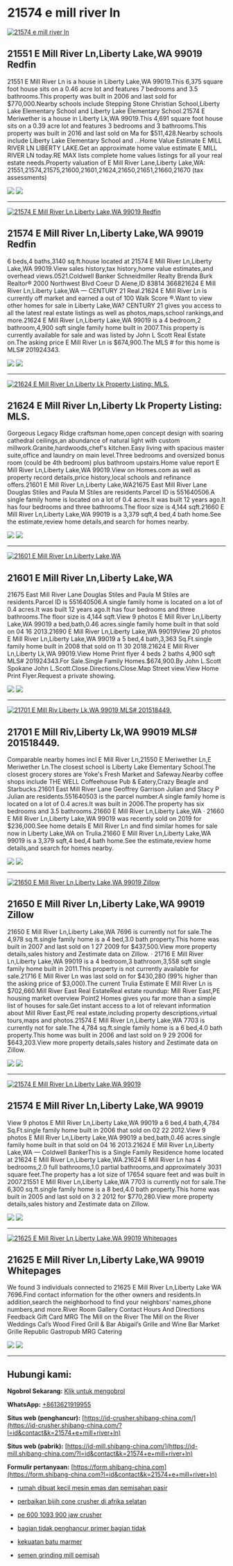 # 21574 e mill river ln

<a href="https://swt.shibang-china.com/?l=id&img&k=21574+e+mill+river+ln" target="_blank">![21574 e mill river ln](http://static.shibang-china.com/all-800x300/885.jpg)</a>

## 21551 E Mill River Ln,Liberty Lake,WA 99019 Redfin
21551 E Mill River Ln is a house in Liberty Lake,WA 99019.This 6,375 square foot house sits on a 0.46 acre lot and features 7 bedrooms and 3.5 bathrooms.This property was built in 2006 and last sold for $770,000.Nearby schools include Stepping Stone Christian School,Liberty Lake Elementary School and Liberty Lake Elementary School.21574 E Meriwether is a house in Liberty Lk,WA 99019.This 4,691 square foot house sits on a 0.39 acre lot and features 3 bedrooms and 3 bathrooms.This property was built in 2016 and last sold on Ma for $511,428.Nearby schools include Liberty Lake Elementary School and …Home Value Estimate E MILL RIVER LN LIBERTY LAKE.Get an approximate home value estimate E MILL RIVER LN today.RE MAX lists complete home values listings for all your real estate needs.Property valuation of E Mill River Lane,Liberty Lake,WA: 21551,21574,21575,21600,21601,21624,21650,21651,21660,21670 (tax assessments)


<a href="https://whatsapp.shibangsoft.com/WhatsApp.php" target="_blank" title="WhatsApp">![](http://static.shibang-china.com/icon/whatsapp.png)</a> <a href="https://swt.shibang-china.com/?l=id&icon&k=21574+e+mill+river+ln" target="_blank">![](http://static.shibang-china.com/icon/chat-id.png)</a>

---

<a href="https://swt.shibang-china.com/?l=id&img&k=21574+e+mill+river+ln" target="_blank">![21574 E Mill River Ln,Liberty Lake,WA 99019 Redfin](http://static.shibang-china.com/all-800x300/120.jpg)</a>

## 21574 E Mill River Ln,Liberty Lake,WA 99019 Redfin
6 beds,4 baths,3140 sq.ft.house located at 21574 E Mill River Ln,Liberty Lake,WA 99019.View sales history,tax history,home value estimates,and overhead views.0521.Coldwell Banker Schneidmiller Realty Brenda Burk Realtor&#174; 2000 Northwest Blvd Coeur D Alene,ID 83814 366821624 E Mill River Ln,Liberty Lake,WA — CENTURY 21 Real.21624 E Mill River Ln is currently off market and earned a out of 100 Walk Score &#174;.Want to view other homes for sale in Liberty Lake,WA? CENTURY 21 gives you access to all the latest real estate listings as well as photos,maps,school rankings,and more.21624 E Mill River Ln,Liberty Lake,WA 99019 is a 4 bedroom,2 bathroom,4,900 sqft single family home built in 2007.This property is currently available for sale and was listed by John L Scott Real Estate on.The asking price E Mill River Ln is $674,900.The MLS # for this home is MLS# 201924343.


<a href="https://whatsapp.shibangsoft.com/WhatsApp.php" target="_blank" title="WhatsApp">![](http://static.shibang-china.com/icon/whatsapp.png)</a> <a href="https://swt.shibang-china.com/?l=id&icon&k=21574+e+mill+river+ln" target="_blank">![](http://static.shibang-china.com/icon/chat-id.png)</a>

---

<a href="https://swt.shibang-china.com/?l=id&img&k=21574+e+mill+river+ln" target="_blank">![21624 E Mill River Ln,Liberty Lk Property Listing: MLS.](http://static.shibang-china.com/all-800x300/767.jpg)</a>

## 21624 E Mill River Ln,Liberty Lk Property Listing: MLS.
Gorgeous Legacy Ridge craftsman home,open concept design with soaring cathedral ceilings,an abundance of natural light with custom millwork.Granite,hardwoods,chef's kitchen.Easy living with spacious master suite,office and laundry on main level.Three bedrooms and oversized bonus room (could be 4th bedroom) plus bathroom upstairs.Home value report E Mill River Ln,Liberty Lake,WA 99019.View on Homes.com as well as property record details,price history,local schools and refinance offers.21601 E Mill River Ln,Liberty Lake,WA21675 East Mill River Lane Douglas Stiles and Paula M Stiles are residents.Parcel ID is 551640506.A single family home is located on a lot of 0.4 acres.It was built 12 years ago.It has four bedrooms and three bathrooms.The floor size is 4,144 sqft.21660 E Mill River Ln,Liberty Lake,WA 99019 is a 3,379 sqft,4 bed,4 bath home.See the estimate,review home details,and search for homes nearby.


<a href="https://whatsapp.shibangsoft.com/WhatsApp.php" target="_blank" title="WhatsApp">![](http://static.shibang-china.com/icon/whatsapp.png)</a> <a href="https://swt.shibang-china.com/?l=id&icon&k=21574+e+mill+river+ln" target="_blank">![](http://static.shibang-china.com/icon/chat-id.png)</a>

---

<a href="https://swt.shibang-china.com/?l=id&img&k=21574+e+mill+river+ln" target="_blank">![21601 E Mill River Ln,Liberty Lake,WA](http://static.shibang-china.com/all-800x300/799.jpg)</a>

## 21601 E Mill River Ln,Liberty Lake,WA
21675 East Mill River Lane Douglas Stiles and Paula M Stiles are residents.Parcel ID is 551640506.A single family home is located on a lot of 0.4 acres.It was built 12 years ago.It has four bedrooms and three bathrooms.The floor size is 4,144 sqft.View 9 photos E Mill River Ln,Liberty Lake,WA 99019 a bed,bath,0.46 acres.single family home built in that sold on 04 16 2013.21690 E Mill River Ln,Liberty Lake,WA 99019View 20 photos E Mill River Ln,Liberty Lake,WA 99019 a 5 bed,4 bath,3,363 Sq.Ft.single family home built in 2008 that sold on 11 30 2018.21624 E Mill River Ln,Liberty Lk,WA 99019.View Home Print flyer 4 beds 2 baths 4,900 sqft MLS# 201924343.For Sale.Single Family Homes.$674,900.By John L.Scott Spokane John L.Scott.Close.Directions.Close.Map Street view.View Home Print Flyer.Request a private showing.


<a href="https://whatsapp.shibangsoft.com/WhatsApp.php" target="_blank" title="WhatsApp">![](http://static.shibang-china.com/icon/whatsapp.png)</a> <a href="https://swt.shibang-china.com/?l=id&icon&k=21574+e+mill+river+ln" target="_blank">![](http://static.shibang-china.com/icon/chat-id.png)</a>

---

<a href="https://swt.shibang-china.com/?l=id&img&k=21574+e+mill+river+ln" target="_blank">![21701 E Mill Riv,Liberty Lk,WA 99019 MLS# 201518449.](http://static.shibang-china.com/all-800x300/765.jpg)</a>

## 21701 E Mill Riv,Liberty Lk,WA 99019 MLS# 201518449.
Comparable nearby homes incl E Mill River Ln,21550 E Meriwether Ln,E Meriwether Ln.The closest school is Liberty Lake Elementary School.The closest grocery stores are Yoke's Fresh Market and Safeway.Nearby coffee shops include THE WELL Coffeehouse Pub &amp; Eatery,Crazy Beagle and Starbucks.21601 East Mill River Lane Geoffrey Garrison Julian and Stacy P Julian are residents.551640503 is the parcel number.A single family home is located on a lot of 0.4 acres.It was built in 2006.The property has six bedrooms and 3.5 bathrooms.21660 E Mill River Ln,Liberty Lake,WA&nbsp;&#0183;&#32;21660 E Mill River Ln,Liberty Lake,WA 99019 was recently sold on 2019 for $236,000.See home details E Mill River Ln and find similar homes for sale now in Liberty Lake,WA on Trulia.21660 E Mill River Ln,Liberty Lake,WA 99019 is a 3,379 sqft,4 bed,4 bath home.See the estimate,review home details,and search for homes nearby.


<a href="https://whatsapp.shibangsoft.com/WhatsApp.php" target="_blank" title="WhatsApp">![](http://static.shibang-china.com/icon/whatsapp.png)</a> <a href="https://swt.shibang-china.com/?l=id&icon&k=21574+e+mill+river+ln" target="_blank">![](http://static.shibang-china.com/icon/chat-id.png)</a>

---

<a href="https://swt.shibang-china.com/?l=id&img&k=21574+e+mill+river+ln" target="_blank">![21650 E Mill River Ln,Liberty Lake,WA 99019 Zillow](http://static.shibang-china.com/all-800x300/1456.jpg)</a>

## 21650 E Mill River Ln,Liberty Lake,WA 99019 Zillow
21650 E Mill River Ln,Liberty Lake,WA 7696 is currently not for sale.The 4,978 sq.ft.single family home is a 4 bed,3.0 bath property.This home was built in 2007 and last sold on 1 27 2009 for $437,500.View more property details,sales history and Zestimate data on Zillow.&nbsp;&#0183;&#32;21716 E Mill River Ln,Liberty Lake,WA 99019 is a 4 bedroom,3 bathroom,3,558 sqft single family home built in 2011.This property is not currently available for sale.21716 E Mill River Ln was last sold on for $430,280 (99% higher than the asking price of $3,000).The current Trulia Estimate E Mill River Ln is $702,660.Mill River East Real EstateReal estate roundup: Mill River East,PE housing market overview Point2 Homes gives you far more than a simple list of houses for sale.Get instant access to a lot of relevant information about Mill River East,PE real estate,including property descriptions,virtual tours,maps and photos.21574 E Mill River Ln,Liberty Lake,WA 7703 is currently not for sale.The 4,784 sq.ft.single family home is a 6 bed,4.0 bath property.This home was built in 2006 and last sold on 9 29 2006 for $643,203.View more property details,sales history and Zestimate data on Zillow.


<a href="https://whatsapp.shibangsoft.com/WhatsApp.php" target="_blank" title="WhatsApp">![](http://static.shibang-china.com/icon/whatsapp.png)</a> <a href="https://swt.shibang-china.com/?l=id&icon&k=21574+e+mill+river+ln" target="_blank">![](http://static.shibang-china.com/icon/chat-id.png)</a>

---

<a href="https://swt.shibang-china.com/?l=id&img&k=21574+e+mill+river+ln" target="_blank">![21574 E Mill River Ln,Liberty Lake,WA 99019](http://static.shibang-china.com/all-800x300/1347.jpg)</a>

## 21574 E Mill River Ln,Liberty Lake,WA 99019
View 9 photos E Mill River Ln,Liberty Lake,WA 99019 a 6 bed,4 bath,4,784 Sq.Ft.single family home built in 2006 that sold on 02 22 2012.View 9 photos E Mill River Ln,Liberty Lake,WA 99019 a bed,bath,0.46 acres.single family home built in that sold on 04 16 2013.21624 E Mill River Ln,Liberty Lake,WA — Coldwell BankerThis is a Single Family Residence home located at 21624 E Mill River Ln,Liberty Lake,WA.21624 E Mill River Ln has 4 bedrooms,2.0 full bathrooms,1.0 partial bathrooms,and approximately 3031 square feet.The property has a lot size of 17654 square feet and was built in 2007.21551 E Mill River Ln,Liberty Lake,WA 7703 is currently not for sale.The 6,300 sq.ft.single family home is a 8 bed,4.0 bath property.This home was built in 2005 and last sold on 3 2 2012 for $770,280.View more property details,sales history and Zestimate data on Zillow.


<a href="https://whatsapp.shibangsoft.com/WhatsApp.php" target="_blank" title="WhatsApp">![](http://static.shibang-china.com/icon/whatsapp.png)</a> <a href="https://swt.shibang-china.com/?l=id&icon&k=21574+e+mill+river+ln" target="_blank">![](http://static.shibang-china.com/icon/chat-id.png)</a>

---

<a href="https://swt.shibang-china.com/?l=id&img&k=21574+e+mill+river+ln" target="_blank">![21625 E Mill River Ln,Liberty Lake,WA 99019 Whitepages](http://static.shibang-china.com/all-800x300/1001.jpg)</a>

## 21625 E Mill River Ln,Liberty Lake,WA 99019 Whitepages
We found 3 individuals connected to 21625 E Mill River Ln,Liberty Lake WA 7696.Find contact information for the other owners and residents.In addition,search the neighborhood to find your neighbors’ names,phone numbers,and more.River Room Gallery Contact Hours And Directions Feedback Gift Card MRG The Mill on the River The Mill on the River Weddings Cal’s Wood Fired Grill &amp; Bar Abigail’s Grille and Wine Bar Market Grille Republic Gastropub MRG Catering

<a href="https://whatsapp.shibangsoft.com/WhatsApp.php" target="_blank" title="WhatsApp">![](http://static.shibang-china.com/icon/whatsapp.png)</a> <a href="https://swt.shibang-china.com/?l=id&icon&k=21574+e+mill+river+ln" target="_blank">![](http://static.shibang-china.com/icon/chat-id.png)</a>

---
## Hubungi kami:

**Ngobrol Sekarang:** [Klik untuk mengobrol](https://swt.shibang-china.com?l=id&contact&k=21574+e+mill+river+ln)

**WhatsApp:**  [+8613621919955](https://whatsapp.shibangsoft.com/WhatsApp.php)

**Situs web (penghancur):** [https://id-crusher.shibang-china.com/](https://id-crusher.shibang-china.com/?l=id&contact&k=21574+e+mill+river+ln)

**Situs web (pabrik):** [https://id-mill.shibang-china.com/](https://id-mill.shibang-china.com/?l=id&contact&k=21574+e+mill+river+ln)

**Formulir pertanyaan:** [https://form.shibang-china.com](https://form.shibang-china.com?l=id&contact&k=21574+e+mill+river+ln)

* [rumah dibuat kecil mesin emas dan pemisahan pasir](../42/rumah%20dibuat%20kecil%20mesin%20emas%20dan%20pemisahan%20pasir.md)

* [perbaikan bijih cone crusher di afrika selatan](../49/perbaikan%20bijih%20cone%20crusher%20di%20afrika%20selatan.md)

* [pe 600 1093 900 jaw crusher](../50/pe%20600%201093%20900%20jaw%20crusher.md)

* [bagian tidak penghancur primer bagian tidak](../41/bagian%20tidak%20penghancur%20primer%20bagian%20tidak.md)

* [kekuatan batu marmer](../45/kekuatan%20batu%20marmer.md)

* [semen grinding mill pemisah](../46/semen%20grinding%20mill%20pemisah.md)